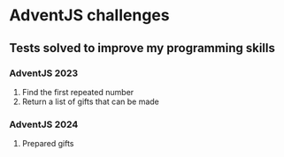 # AdventJS challenges
## Tests solved to improve my programming skills
### AdventJS 2023
  1. Find the first repeated number
  2. Return a list of gifts that can be made
### AdventJS 2024
  1. Prepared gifts
